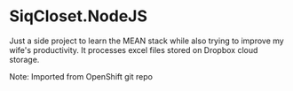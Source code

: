 # SiqCloset.NodeJS

Just a side project to learn the MEAN stack while also trying to improve my wife's productivity. It processes excel files stored on Dropbox cloud storage.

Note: Imported from OpenShift git repo
